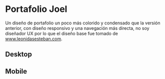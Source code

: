 # Portafolio Joel

Un diseño de portafolio un poco más colorido y condensado que la versión anterior, con diseño responsivo y una navegación más directa, no soy diseñador UX por lo que el diseño base fue tomado de www.leonidasesteban.com.

## Desktop

## Mobile

